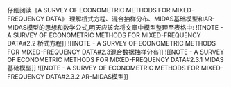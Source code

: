 仔细阅读《A SURVEY OF ECONOMETRIC METHODS FOR MIXED-FREQUENCY DATA》
理解桥式方程、混合抽样分布、MIDAS基础模型和AR-MIDAS模型的思想和数学公式,明天应该会将文章中模型整理至表格中:
![[NOTE - A SURVEY OF ECONOMETRIC METHODS FOR MIXED-FREQUENCY DATA#2.2 桥式方程]]
![[NOTE - A SURVEY OF ECONOMETRIC METHODS FOR MIXED-FREQUENCY DATA#2.3混合数据抽样分布]]
![[NOTE - A SURVEY OF ECONOMETRIC METHODS FOR MIXED-FREQUENCY DATA#2.3.1 MIDAS基础模型]]
![[NOTE - A SURVEY OF ECONOMETRIC METHODS FOR MIXED-FREQUENCY DATA#2.3.2 AR-MIDAS模型]]